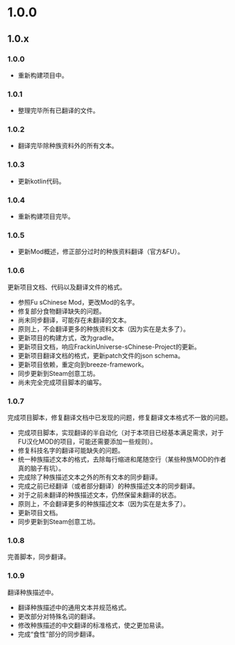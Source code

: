 # 1.0.0

## 1.0.x

### 1.0.0

* 重新构建项目中。

### 1.0.1

* 整理完毕所有已翻译的文件。

### 1.0.2

* 翻译完毕除种族资料外的所有文本。

### 1.0.3

* 更新kotlin代码。

### 1.0.4

* 重新构建项目完毕。

### 1.0.5

* 更新Mod概述，修正部分过时的种族资料翻译（官方&FU）。

### 1.0.6

更新项目文档、代码以及翻译文件的格式。

* 参照Fu sChinese Mod，更改Mod的名字。
* 修复部分食物翻译缺失的问题。
* 尚未同步翻译，可能存在未翻译的文本。
* 原则上，不会翻译更多的种族资料文本（因为实在是太多了）。
* 更新项目的构建方式，改为gradle。
* 更新项目文档，响应FrackinUniverse-sChinese-Project的更新。
* 更新项目翻译文档的格式，更新patch文件的json schema。
* 更新项目依赖，重定向到breeze-framework。
* 同步更新到Steam创意工坊。
* 尚未完全完成项目脚本的编写。

### 1.0.7

完成项目脚本，修复翻译文档中已发现的问题，修复翻译文本格式不一致的问题。

* 完成项目脚本，实现翻译的半自动化（对于本项目已经基本满足需求，对于FU汉化MOD的项目，可能还需要添加一些规则）。
* 修复科技名字的翻译可能缺失的问题。
* 统一种族描述文本的格式，去除每行缩进和尾随空行（某些种族MOD的作者真的脑子有坑）。
* 完成除了种族描述文本之外的所有文本的同步翻译。
* 完成之前已经翻译（或者部分翻译）的种族描述文本的同步翻译。
* 对于之前未翻译的种族描述文本，仍然保留未翻译的状态。
* 原则上，不会翻译更多的种族描述文本（因为实在是太多了）。
* 更新项目文档。
* 同步更新到Steam创意工坊。

### 1.0.8

完善脚本，同步翻译。 

### 1.0.9

翻译种族描述中。

* 翻译种族描述中的通用文本并规范格式。
* 更改部分对特殊名词的翻译。
* 修改种族描述的中文翻译的标准格式，使之更加易读。
* 完成“食性”部分的同步翻译。
